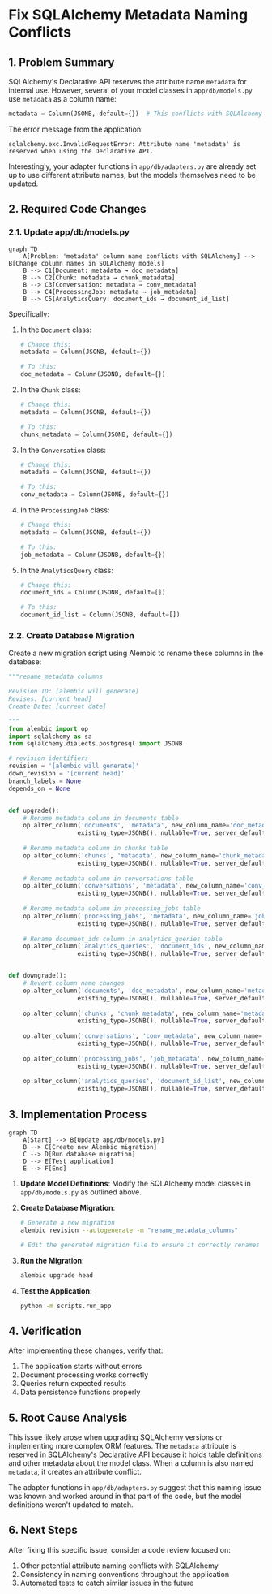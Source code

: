 # Fix SQLAlchemy Metadata Naming Conflicts

## 1. Problem Summary

SQLAlchemy's Declarative API reserves the attribute name `metadata` for internal use. However, several of your model classes in `app/db/models.py` use `metadata` as a column name:

```python
metadata = Column(JSONB, default={})  # This conflicts with SQLAlchemy's reserved attribute
```

The error message from the application:

```
sqlalchemy.exc.InvalidRequestError: Attribute name 'metadata' is reserved when using the Declarative API.
```

Interestingly, your adapter functions in `app/db/adapters.py` are already set up to use different attribute names, but the models themselves need to be updated.

## 2. Required Code Changes

### 2.1. Update app/db/models.py

```mermaid
graph TD
    A[Problem: 'metadata' column name conflicts with SQLAlchemy] --> B[Change column names in SQLAlchemy models]
    B --> C1[Document: metadata → doc_metadata]
    B --> C2[Chunk: metadata → chunk_metadata] 
    B --> C3[Conversation: metadata → conv_metadata]
    B --> C4[ProcessingJob: metadata → job_metadata]
    B --> C5[AnalyticsQuery: document_ids → document_id_list]
```

Specifically:

1. In the `Document` class:
   ```python
   # Change this:
   metadata = Column(JSONB, default={})
   
   # To this:
   doc_metadata = Column(JSONB, default={})
   ```

2. In the `Chunk` class:
   ```python
   # Change this:
   metadata = Column(JSONB, default={})
   
   # To this:
   chunk_metadata = Column(JSONB, default={})
   ```

3. In the `Conversation` class:
   ```python
   # Change this:
   metadata = Column(JSONB, default={})
   
   # To this:
   conv_metadata = Column(JSONB, default={})
   ```

4. In the `ProcessingJob` class:
   ```python
   # Change this:
   metadata = Column(JSONB, default={})
   
   # To this:
   job_metadata = Column(JSONB, default={})
   ```

5. In the `AnalyticsQuery` class:
   ```python
   # Change this:
   document_ids = Column(JSONB, default=[])
   
   # To this:
   document_id_list = Column(JSONB, default=[])
   ```

### 2.2. Create Database Migration

Create a new migration script using Alembic to rename these columns in the database:

```python
"""rename_metadata_columns

Revision ID: [alembic will generate]
Revises: [current head]
Create Date: [current date]

"""
from alembic import op
import sqlalchemy as sa
from sqlalchemy.dialects.postgresql import JSONB

# revision identifiers
revision = '[alembic will generate]'
down_revision = '[current head]'
branch_labels = None
depends_on = None


def upgrade():
    # Rename metadata column in documents table
    op.alter_column('documents', 'metadata', new_column_name='doc_metadata', 
                   existing_type=JSONB(), nullable=True, server_default=sa.text("'{}'::jsonb"))
    
    # Rename metadata column in chunks table
    op.alter_column('chunks', 'metadata', new_column_name='chunk_metadata', 
                   existing_type=JSONB(), nullable=True, server_default=sa.text("'{}'::jsonb"))
    
    # Rename metadata column in conversations table
    op.alter_column('conversations', 'metadata', new_column_name='conv_metadata', 
                   existing_type=JSONB(), nullable=True, server_default=sa.text("'{}'::jsonb"))
    
    # Rename metadata column in processing_jobs table
    op.alter_column('processing_jobs', 'metadata', new_column_name='job_metadata', 
                   existing_type=JSONB(), nullable=True, server_default=sa.text("'{}'::jsonb"))
    
    # Rename document_ids column in analytics_queries table
    op.alter_column('analytics_queries', 'document_ids', new_column_name='document_id_list', 
                   existing_type=JSONB(), nullable=True, server_default=sa.text("'[]'::jsonb"))


def downgrade():
    # Revert column name changes
    op.alter_column('documents', 'doc_metadata', new_column_name='metadata', 
                   existing_type=JSONB(), nullable=True, server_default=sa.text("'{}'::jsonb"))
    
    op.alter_column('chunks', 'chunk_metadata', new_column_name='metadata', 
                   existing_type=JSONB(), nullable=True, server_default=sa.text("'{}'::jsonb"))
    
    op.alter_column('conversations', 'conv_metadata', new_column_name='metadata', 
                   existing_type=JSONB(), nullable=True, server_default=sa.text("'{}'::jsonb"))
    
    op.alter_column('processing_jobs', 'job_metadata', new_column_name='metadata', 
                   existing_type=JSONB(), nullable=True, server_default=sa.text("'{}'::jsonb"))
    
    op.alter_column('analytics_queries', 'document_id_list', new_column_name='document_ids', 
                   existing_type=JSONB(), nullable=True, server_default=sa.text("'[]'::jsonb"))
```

## 3. Implementation Process

```mermaid
graph TD
    A[Start] --> B[Update app/db/models.py]
    B --> C[Create new Alembic migration]
    C --> D[Run database migration]
    D --> E[Test application]
    E --> F[End]
```

1. **Update Model Definitions**: Modify the SQLAlchemy model classes in `app/db/models.py` as outlined above.

2. **Create Database Migration**: 
   ```bash
   # Generate a new migration
   alembic revision --autogenerate -m "rename_metadata_columns"
   
   # Edit the generated migration file to ensure it correctly renames columns
   ```

3. **Run the Migration**:
   ```bash
   alembic upgrade head
   ```

4. **Test the Application**:
   ```bash
   python -m scripts.run_app
   ```

## 4. Verification

After implementing these changes, verify that:

1. The application starts without errors
2. Document processing works correctly
3. Queries return expected results
4. Data persistence functions properly

## 5. Root Cause Analysis

This issue likely arose when upgrading SQLAlchemy versions or implementing more complex ORM features. The `metadata` attribute is reserved in SQLAlchemy's Declarative API because it holds table definitions and other metadata about the model class. When a column is also named `metadata`, it creates an attribute conflict.

The adapter functions in `app/db/adapters.py` suggest that this naming issue was known and worked around in that part of the code, but the model definitions weren't updated to match.

## 6. Next Steps

After fixing this specific issue, consider a code review focused on:

1. Other potential attribute naming conflicts with SQLAlchemy
2. Consistency in naming conventions throughout the application
3. Automated tests to catch similar issues in the future